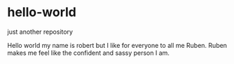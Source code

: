 # hello-world
just another repository


Hello world my name is robert but I like for everyone to all me Ruben.
Ruben makes me feel like the confident and sassy person I am. 
